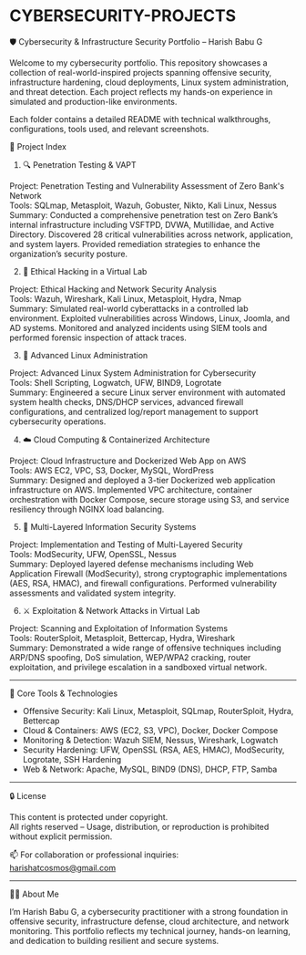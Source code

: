 # CYBERSECURITY-PROJECTS
🛡️ Cybersecurity & Infrastructure Security Portfolio – Harish Babu G

Welcome to my cybersecurity portfolio. This repository showcases a collection of real-world-inspired projects spanning offensive security, infrastructure hardening, cloud deployments, Linux system administration, and threat detection. Each project reflects my hands-on experience in simulated and production-like environments.

Each folder contains a detailed README with technical walkthroughs, configurations, tools used, and relevant screenshots.


📂 Project Index

1. 🔍 Penetration Testing & VAPT
  
Project: Penetration Testing and Vulnerability Assessment of Zero Bank's Network  
Tools: SQLmap, Metasploit, Wazuh, Gobuster, Nikto, Kali Linux, Nessus  
Summary: Conducted a comprehensive penetration test on Zero Bank’s internal infrastructure including VSFTPD, DVWA, Mutillidae, and Active Directory. Discovered 28 critical vulnerabilities across network, application, and system layers. Provided remediation strategies to enhance the organization’s security posture.

2. 🧪 Ethical Hacking in a Virtual Lab
  
Project: Ethical Hacking and Network Security Analysis  
Tools: Wazuh, Wireshark, Kali Linux, Metasploit, Hydra, Nmap  
Summary: Simulated real-world cyberattacks in a controlled lab environment. Exploited vulnerabilities across Windows, Linux, Joomla, and AD systems. Monitored and analyzed incidents using SIEM tools and performed forensic inspection of attack traces.

3. 🧠 Advanced Linux Administration
  
Project: Advanced Linux System Administration for Cybersecurity  
Tools: Shell Scripting, Logwatch, UFW, BIND9, Logrotate  
Summary: Engineered a secure Linux server environment with automated system health checks, DNS/DHCP services, advanced firewall configurations, and centralized log/report management to support cybersecurity operations.

4. ☁️ Cloud Computing & Containerized Architecture
  
Project: Cloud Infrastructure and Dockerized Web App on AWS  
Tools: AWS EC2, VPC, S3, Docker, MySQL, WordPress  
Summary: Designed and deployed a 3-tier Dockerized web application infrastructure on AWS. Implemented VPC architecture, container orchestration with Docker Compose, secure storage using S3, and service resiliency through NGINX load balancing.

5. 🔐 Multi-Layered Information Security Systems
  
Project: Implementation and Testing of Multi-Layered Security  
Tools: ModSecurity, UFW, OpenSSL, Nessus  
Summary: Deployed layered defense mechanisms including Web Application Firewall (ModSecurity), strong cryptographic implementations (AES, RSA, HMAC), and firewall configurations. Performed vulnerability assessments and validated system integrity.

6. ⚔️ Exploitation & Network Attacks in Virtual Lab
  
Project: Scanning and Exploitation of Information Systems  
Tools: RouterSploit, Metasploit, Bettercap, Hydra, Wireshark  
Summary: Demonstrated a wide range of offensive techniques including ARP/DNS spoofing, DoS simulation, WEP/WPA2 cracking, router exploitation, and privilege escalation in a sandboxed virtual network.

---

🧰 Core Tools & Technologies

- Offensive Security: Kali Linux, Metasploit, SQLmap, RouterSploit, Hydra, Bettercap  
- Cloud & Containers: AWS (EC2, S3, VPC), Docker, Docker Compose  
- Monitoring & Detection: Wazuh SIEM, Nessus, Wireshark, Logwatch  
- Security Hardening: UFW, OpenSSL (RSA, AES, HMAC), ModSecurity, Logrotate, SSH Hardening  
- Web & Network: Apache, MySQL, BIND9 (DNS), DHCP, FTP, Samba

---

🔒 License

This content is protected under copyright.  
All rights reserved – Usage, distribution, or reproduction is prohibited without explicit permission.

📫 For collaboration or professional inquiries:  
harishatcosmos@gmail.com

---

🙋‍♂️ About Me

I’m Harish Babu G, a cybersecurity practitioner with a strong foundation in offensive security, infrastructure defense, cloud architecture, and network monitoring. This portfolio reflects my technical journey, hands-on learning, and dedication to building resilient and secure systems.

